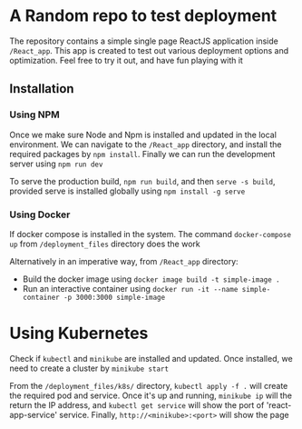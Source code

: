 # A Random repo to test deployment

The repository contains a simple single page ReactJS application inside ```/React_app```. This app is created to test out various deployment options and optimization. Feel free to try it out, and have fun playing with it

## Installation

### Using NPM

Once we make sure Node and Npm is installed and updated in the local environment. We can navigate to the ```/React_app``` directory, and install the required packages by ```npm install```. Finally we can run the development server using ```npm run dev```

To serve the production build, ```npm run build```, and then ```serve -s build```, provided serve is installed globally using ```npm install -g serve```

### Using Docker

If docker compose is installed in the system. The command ```docker-compose up``` from ```/deployment_files``` directory does the work

Alternatively in an imperative way, from ```/React_app``` directory:

- Build the docker image using ```docker image build -t simple-image .```
- Run an interactive container using ```docker run -it --name simple-container -p 3000:3000 simple-image```

# Using Kubernetes

Check if ```kubectl``` and ```minikube``` are installed and updated. Once installed, we need to create a cluster by ```minikube start```

From the ```/deployment_files/k8s/``` directory, ```kubectl apply -f .``` will create the required pod and service. Once it's up and running, ```minikube ip``` will the return the IP address, and ```kubectl get service``` will show the port of 'react-app-service' service. Finally, ```http://<minikube>:<port>``` will show the page
